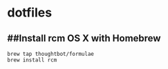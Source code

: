 # dotfiles

##Install rcm
OS X with Homebrew
------------------
```
brew tap thoughtbot/formulae
brew install rcm
```
